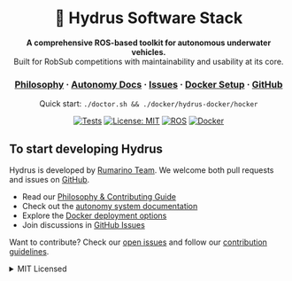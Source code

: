 <div align="center" style="text-align: center;">

<h1>🌊 Hydrus Software Stack</h1>

<p>
  <b>A comprehensive ROS-based toolkit for autonomous underwater vehicles.</b>
  <br>
  Built for RobSub competitions with maintainability and usability at its core.
</p>

<h3>
  <a href="PHILOSOPHY.md">Philosophy</a>
  <span> · </span>
  <a href="autonomy/README.md">Autonomy Docs</a>
  <span> · </span>
  <a href="../../issues">Issues</a>
  <span> · </span>
  <a href="docker/README.md">Docker Setup</a>
  <span> · </span>
  <a href="https://github.com/Rumarino-Team/hydrus-software-stack">GitHub</a>
</h3>

Quick start: `./doctor.sh && ./docker/hydrus-docker/hocker`

[![Tests](https://img.shields.io/badge/tests-passing-brightgreen.svg)](./run_tests.sh)
[![License: MIT](https://img.shields.io/badge/License-MIT-yellow.svg)](LICENSE)
[![ROS](https://img.shields.io/badge/ROS-Melodic-blue.svg)](http://wiki.ros.org/melodic)
[![Docker](https://img.shields.io/badge/Docker-Enabled-blue.svg)](docker/README.md)

</div>


To start developing Hydrus
------

Hydrus is developed by [Rumarino Team](https://github.com/Rumarino-Team). We welcome both pull requests and issues on [GitHub](https://github.com/Rumarino-Team/hydrus-software-stack).

* Read our [Philosophy & Contributing Guide](PHILOSOPHY.md)
* Check out the [autonomy system documentation](autonomy/README.md)
* Explore the [Docker deployment options](docker/README.md)
* Join discussions in [GitHub Issues](../../issues)

Want to contribute? Check our [open issues](../../issues) and follow our [contribution guidelines](PHILOSOPHY.md).

<details>
<summary>MIT Licensed</summary>

Hydrus is released under the MIT license. Some parts of the software are released under other licenses as specified.

Any user of this software shall indemnify and hold harmless the Rumarino Team and its members from and against all allegations, claims, actions, suits, demands, damages, liabilities, obligations, losses, settlements, judgments, costs and expenses which arise out of, relate to or result from any use of this software by user.

**THIS IS ALPHA QUALITY SOFTWARE FOR RESEARCH AND COMPETITION PURPOSES ONLY. THIS IS NOT A PRODUCT.
YOU ARE RESPONSIBLE FOR COMPLYING WITH LOCAL LAWS AND REGULATIONS.
NO WARRANTY EXPRESSED OR IMPLIED.**
</details>

